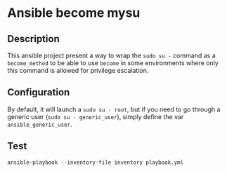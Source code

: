 # Ansible become mysu

## Description

This ansible project present a way to wrap the `sudo su -` command as a `become_method` to be able to use `become` in some environments where only this command is allowed for privilege escalation.

## Configuration

By default, it will launch a `sudo su - root`, but if you need to go through a generic user (`sudo su - generic_user`), simply define the var `ansible_generic_user`.

## Test

```shell
ansible-playbook --inventory-file inventory playbook.yml
```
